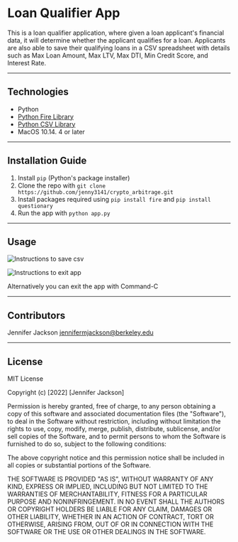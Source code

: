 # Loan Qualifier App

This is a loan qualifier application, where given a loan applicant's financial data, it will determine whether the applicant qualifies for a loan. Applicants are also able to save their qualifying loans in a CSV spreadsheet with details such as Max Loan Amount, Max LTV, Max DTI, Min Credit Score, and Interest Rate.

---

## Technologies

- Python
- [Python Fire Library](https://github.com/google/python-fire)
- [Python CSV Library](https://docs.python.org/3/library/csv.html)
- MacOS 10.14. 4 or later

---

## Installation Guide

1. Install `pip` (Python's package installer)
2. Clone the repo with `git clone https://github.com/jenny3141/crypto_arbitrage.git`
3. Install packages required using `pip install fire` and `pip install questionary`
4. Run the app with `python app.py`

---

## Usage

![Instructions to save csv](https://github.com/jenny3141/loan_qualifier_app/tree/main/images/save_csv.png)

![Instructions to exit app](https://github.com/jenny3141/loan_qualifier_app/tree/main/images/no_save.png)

Alternatively you can exit the app with Command-C

---

## Contributors

Jennifer Jackson
jennifermjackson@berkeley.edu

---

## License

MIT License

Copyright (c) [2022] [Jennifer Jackson]

Permission is hereby granted, free of charge, to any person obtaining a copy
of this software and associated documentation files (the "Software"), to deal
in the Software without restriction, including without limitation the rights
to use, copy, modify, merge, publish, distribute, sublicense, and/or sell
copies of the Software, and to permit persons to whom the Software is
furnished to do so, subject to the following conditions:

The above copyright notice and this permission notice shall be included in all
copies or substantial portions of the Software.

THE SOFTWARE IS PROVIDED "AS IS", WITHOUT WARRANTY OF ANY KIND, EXPRESS OR
IMPLIED, INCLUDING BUT NOT LIMITED TO THE WARRANTIES OF MERCHANTABILITY,
FITNESS FOR A PARTICULAR PURPOSE AND NONINFRINGEMENT. IN NO EVENT SHALL THE
AUTHORS OR COPYRIGHT HOLDERS BE LIABLE FOR ANY CLAIM, DAMAGES OR OTHER
LIABILITY, WHETHER IN AN ACTION OF CONTRACT, TORT OR OTHERWISE, ARISING FROM,
OUT OF OR IN CONNECTION WITH THE SOFTWARE OR THE USE OR OTHER DEALINGS IN THE
SOFTWARE.
